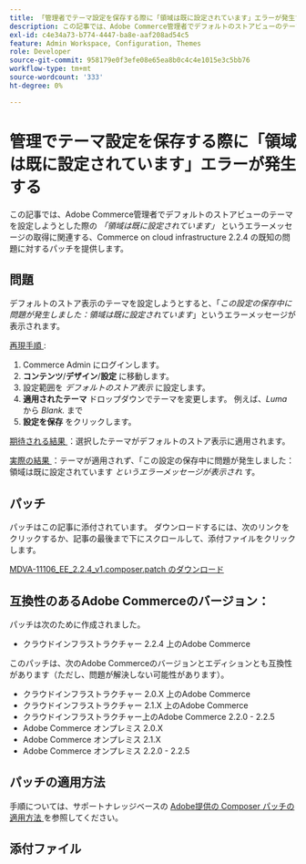 ```yaml
---
title: 「管理者でテーマ設定を保存する際に「領域は既に設定されています」エラーが発生する」
description: この記事では、Adobe Commerce管理者でデフォルトのストアビューのテーマを設定しようとすると発生する「Area is already set」（領域は既に設定されています）というエラーメッセージに関する、Commerce on cloud infrastructure 2.2.4 の既知の問題のパッチを提供します。
exl-id: c4e34a73-b774-4447-ba8e-aaf208ad54c5
feature: Admin Workspace, Configuration, Themes
role: Developer
source-git-commit: 958179e0f3efe08e65ea8b0c4c4e1015e3c5bb76
workflow-type: tm+mt
source-wordcount: '333'
ht-degree: 0%

---
```


# 管理でテーマ設定を保存する際に「領域は既に設定されています」エラーが発生する

この記事では、Adobe Commerce管理者でデフォルトのストアビューのテーマを設定しようとした際の *「領域は既に設定されています」* というエラーメッセージの取得に関連する、Commerce on cloud infrastructure 2.2.4 の既知の問題に対するパッチを提供します。

## 問題

デフォルトのストア表示のテーマを設定しようとすると、「*この設定の保存中に問題が発生しました：領域は既に設定されています*」というエラーメッセージが表示されます。

<u> 再現手順 </u>:

1. Commerce Admin にログインします。
1. **コンテンツ**/**デザイン**/**設定** に移動します。
1. 設定範囲を *デフォルトのストア表示* に設定します。
1. **適用されたテーマ** ドロップダウンでテーマを変更します。 例えば、*Luma* から *Blank.* まで
1. **設定を保存** をクリックします。

<u> 期待される結果 </u>：選択したテーマがデフォルトのストア表示に適用されます。

<u> 実際の結果 </u>：テーマが適用されず、「この設定の保存中に問題が発生しました：領域は既に設定されています *というエラーメッセージが表示され* す。

## パッチ

パッチはこの記事に添付されています。 ダウンロードするには、次のリンクをクリックするか、記事の最後まで下にスクロールして、添付ファイルをクリックします。

[MDVA-11106\_EE\_2.2.4\_v1.composer.patch のダウンロード](assets/MDVA-11106_EE_2.2.4_v1.composer.patch.zip)

## 互換性のあるAdobe Commerceのバージョン：

パッチは次のために作成されました。

* クラウドインフラストラクチャー 2.2.4 上のAdobe Commerce

このパッチは、次のAdobe Commerceのバージョンとエディションとも互換性があります（ただし、問題が解決しない可能性があります）。

* クラウドインフラストラクチャー 2.0.X 上のAdobe Commerce
* クラウドインフラストラクチャー 2.1.X 上のAdobe Commerce
* クラウドインフラストラクチャー上のAdobe Commerce 2.2.0 - 2.2.5
* Adobe Commerce オンプレミス 2.0.X
* Adobe Commerce オンプレミス 2.1.X
* Adobe Commerce オンプレミス 2.2.0 - 2.2.5

## パッチの適用方法

手順については、サポートナレッジベースの [Adobe提供の Composer パッチの適用方法 ](/help/how-to/general/how-to-apply-a-composer-patch-provided-by-magento.md) を参照してください。

## 添付ファイル
